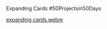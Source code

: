 Expanding Cards
#50Projectsin50Days


[expanding cards.webm](https://github.com/jeesmariyatony123/Expanding-cards/assets/153613522/9e01b30b-3362-46a5-a316-e6729fe5727a)
